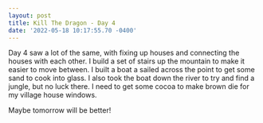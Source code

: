 ```yaml
--- 
layout: post 
title: Kill The Dragon - Day 4 
date: '2022-05-18 10:17:55.70 -0400' 
--- 
```

Day 4 saw a lot of the same, with fixing up houses and connecting the houses with each other. I build a set of 
stairs up the mountain to make it easier to move between. I built a boat a sailed across the point to get some 
sand to cook into glass. I also took the boat down the river to try and find a jungle, but no luck there. I need 
to get some cocoa to make brown die for my village house windows. 

Maybe tomorrow will be better!
